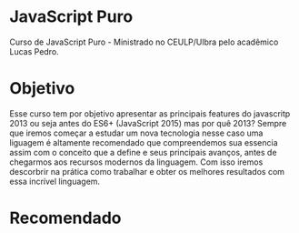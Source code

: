 # JavaScript Puro
Curso de JavaScript Puro - Ministrado no CEULP/Ulbra pelo acadêmico Lucas Pedro.

# Objetivo
Esse curso tem por objetivo apresentar as principais features do javascritp 2013 ou seja antes do ES6+ (JavaScript 2015) mas por quê 2013? Sempre que iremos começar a estudar um nova tecnologia nesse caso uma liguagem é altamente recomendado que compreendemos sua essencia assim com o conceito que a define e seus principais avanços, antes de chegarmos aos recursos modernos da linguagem. Com isso iremos descorbrir na prática como trabalhar e obter os melhores resultados com essa incrível linguagem.

# Recomendado
